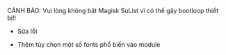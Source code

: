 CẢNH BÁO: Vui lòng không bật Magisk SuList vì có thể gây bootloop thiết bị!!

- Sửa lỗi

- Thêm tùy chọn một số fonts phổ biến vào module
